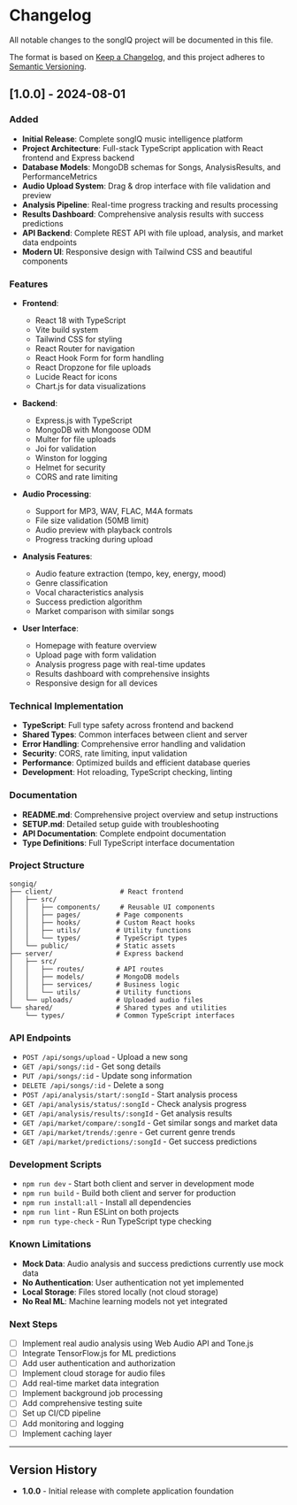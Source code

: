 # Changelog

All notable changes to the songIQ project will be documented in this file.

The format is based on [Keep a Changelog](https://keepachangelog.com/en/1.0.0/),
and this project adheres to [Semantic Versioning](https://semver.org/spec/v2.0.0.html).

## [1.0.0] - 2024-08-01

### Added
- **Initial Release**: Complete songIQ music intelligence platform
- **Project Architecture**: Full-stack TypeScript application with React frontend and Express backend
- **Database Models**: MongoDB schemas for Songs, AnalysisResults, and PerformanceMetrics
- **Audio Upload System**: Drag & drop interface with file validation and preview
- **Analysis Pipeline**: Real-time progress tracking and results processing
- **Results Dashboard**: Comprehensive analysis results with success predictions
- **API Backend**: Complete REST API with file upload, analysis, and market data endpoints
- **Modern UI**: Responsive design with Tailwind CSS and beautiful components

### Features
- **Frontend**:
  - React 18 with TypeScript
  - Vite build system
  - Tailwind CSS for styling
  - React Router for navigation
  - React Hook Form for form handling
  - React Dropzone for file uploads
  - Lucide React for icons
  - Chart.js for data visualizations

- **Backend**:
  - Express.js with TypeScript
  - MongoDB with Mongoose ODM
  - Multer for file uploads
  - Joi for validation
  - Winston for logging
  - Helmet for security
  - CORS and rate limiting

- **Audio Processing**:
  - Support for MP3, WAV, FLAC, M4A formats
  - File size validation (50MB limit)
  - Audio preview with playback controls
  - Progress tracking during upload

- **Analysis Features**:
  - Audio feature extraction (tempo, key, energy, mood)
  - Genre classification
  - Vocal characteristics analysis
  - Success prediction algorithm
  - Market comparison with similar songs

- **User Interface**:
  - Homepage with feature overview
  - Upload page with form validation
  - Analysis progress page with real-time updates
  - Results dashboard with comprehensive insights
  - Responsive design for all devices

### Technical Implementation
- **TypeScript**: Full type safety across frontend and backend
- **Shared Types**: Common interfaces between client and server
- **Error Handling**: Comprehensive error handling and validation
- **Security**: CORS, rate limiting, input validation
- **Performance**: Optimized builds and efficient database queries
- **Development**: Hot reloading, TypeScript checking, linting

### Documentation
- **README.md**: Comprehensive project overview and setup instructions
- **SETUP.md**: Detailed setup guide with troubleshooting
- **API Documentation**: Complete endpoint documentation
- **Type Definitions**: Full TypeScript interface documentation

### Project Structure
```
songiq/
├── client/                 # React frontend
│   ├── src/
│   │   ├── components/     # Reusable UI components
│   │   ├── pages/         # Page components
│   │   ├── hooks/         # Custom React hooks
│   │   ├── utils/         # Utility functions
│   │   └── types/         # TypeScript types
│   └── public/            # Static assets
├── server/                # Express backend
│   ├── src/
│   │   ├── routes/        # API routes
│   │   ├── models/        # MongoDB models
│   │   ├── services/      # Business logic
│   │   └── utils/         # Utility functions
│   └── uploads/           # Uploaded audio files
└── shared/                # Shared types and utilities
    └── types/             # Common TypeScript interfaces
```

### API Endpoints
- `POST /api/songs/upload` - Upload a new song
- `GET /api/songs/:id` - Get song details
- `PUT /api/songs/:id` - Update song information
- `DELETE /api/songs/:id` - Delete a song
- `POST /api/analysis/start/:songId` - Start analysis process
- `GET /api/analysis/status/:songId` - Check analysis progress
- `GET /api/analysis/results/:songId` - Get analysis results
- `GET /api/market/compare/:songId` - Get similar songs and market data
- `GET /api/market/trends/:genre` - Get current genre trends
- `GET /api/market/predictions/:songId` - Get success predictions

### Development Scripts
- `npm run dev` - Start both client and server in development mode
- `npm run build` - Build both client and server for production
- `npm run install:all` - Install all dependencies
- `npm run lint` - Run ESLint on both projects
- `npm run type-check` - Run TypeScript type checking

### Known Limitations
- **Mock Data**: Audio analysis and success predictions currently use mock data
- **No Authentication**: User authentication not yet implemented
- **Local Storage**: Files stored locally (not cloud storage)
- **No Real ML**: Machine learning models not yet integrated

### Next Steps
- [ ] Implement real audio analysis using Web Audio API and Tone.js
- [ ] Integrate TensorFlow.js for ML predictions
- [ ] Add user authentication and authorization
- [ ] Implement cloud storage for audio files
- [ ] Add real-time market data integration
- [ ] Implement background job processing
- [ ] Add comprehensive testing suite
- [ ] Set up CI/CD pipeline
- [ ] Add monitoring and logging
- [ ] Implement caching layer

---

## Version History

- **1.0.0** - Initial release with complete application foundation 